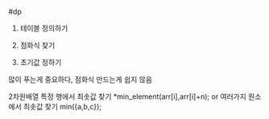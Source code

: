 #dp

1. 테이블 정의하기

2. 점화식 찾기

3. 초기값 정하기

많이 푸는게 중요하다, 점화식 만드는게 쉽지 않음

2차원배열 특정 행에서 최솟값 찾기 *min_element(arr[i],arr[i]+n);
or
여러가지 원소에서 최솟값 찾기 min({a,b,c});